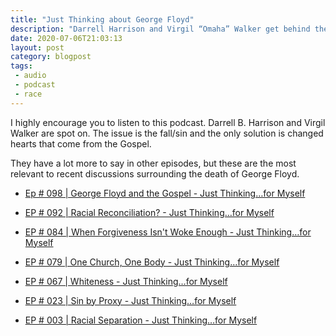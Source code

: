 ```yaml
---
title: "Just Thinking about George Floyd"
description: "Darrell Harrison and Virgil “Omaha” Walker get behind their respective microphones for a no-holds-barred, completely impromptu, unscheduled, and unscripted (no notes) discussion about how believers in Christ should respond to events surrounding the death of Mr. George Floyd at the hands of police officers in Minnesota. Buckle up."
date: 2020-07-06T21:03:13
layout: post
category: blogpost
tags:
 - audio
 - podcast
 - race
---
```


I highly encourage you to listen to this podcast. Darrell B. Harrison and Virgil Walker are spot on. The issue is the fall/sin and the only solution is changed hearts that come from the Gospel.

They have a lot more to say in other episodes, but these are the most relevant to recent discussions surrounding the death of George Floyd. 

- [Ep # 098 | George Floyd and the Gospel - Just Thinking…for Myself](https://justthinking.me/ep-098-george-floyd-and-the-gospel/)

- [EP # 092 | Racial Reconciliation? - Just Thinking…for Myself](https://justthinking.me/ep-092-racial-reconciliation/)

- [EP # 084 | When Forgiveness Isn't Woke Enough - Just Thinking…for Myself](https://justthinking.me/ep-084-when-forgiveness-isnt-woke-enough/)

- [EP # 079 | One Church, One Body - Just Thinking…for Myself](https://justthinking.me/ep-079-one-church-one-body/)

- [EP # 067 | Whiteness - Just Thinking…for Myself](https://justthinking.me/ep-067-whiteness/)

- [EP # 023 | Sin by Proxy - Just Thinking…for Myself](https://justthinking.me/ep-023-sin-by-proxy/)

- [EP # 003 | Racial Separation - Just Thinking…for Myself](https://justthinking.me/ep-003-racial-separation/)